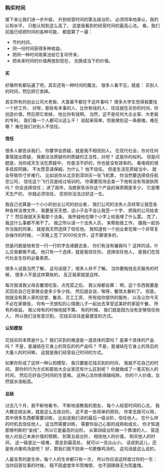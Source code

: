 ### 购买时间
接下来让我们进一步升级，
升到经营时间的第五级台阶。
必须坦率地承认，我的认知水平，
只能认知到这么高了，
这是我看到的经营时间的最高心法。
看，我们前面已经把时间的各种可能，
都盘算了一遍：
+ 节约时间，
+ 同一份时间获得多种收益，
+ 把同一种时间用乘法给它复印开来，
+ 把未来时间的价值再放到现在，
    兑换成当下的价值。

#### 买
好像所有都玩遍了吧，其实还有一种时间的魔法，
很多人看不见，就是：
买别人的时间，然后把它卖掉。

其实所有的创业公司大老板、大富豪不都在干这件事吗？
很多大学生觉得我要找一个好工作，
对呀，那些有本事的人、比你有钱的人，
往往就在买你的时间，你创造价值，然后把它卖掉，
他比你有钱啊。
当然，这不是任何大企业家、大老板的专利，
我们每一个人都可以这么干！
说起来简单，但是做到这一条极难。难在哪？
难在我们对别人不信任。

#### 信任
很多人都告诉我们，
你要学会质疑，就是我不相信别人。
在现代社会，你对任何事情提出质疑，
我都没法质疑你的质疑的正当性，对吧？
这是你的权利。
但是问题是，当你成天生活在质疑中，
你是活不好的，你也是没有效率的。
看电视的很多叔叔阿姨，
不太愿意请保姆，为什么？
他不信任。
但是生活在质疑当中，
就会导致你寸步难行。
比如说你从北京到深圳买一张飞机票，
你当然要选择信任航空公司，
信任这个飞行员是经过培训的。
你需要现场去查一下他有没有驾驶执照吗？
你会选择信任；
进了超市，当商家告诉你这个产品的保质期是多少，
它是哪天生产的，
你就必须信任，
否则你没法过好这一生。

我自己也算是一个小小的创业公司的创业者，
我们公司的法务人员经常让我签各种各样法律文件，
我要是天天想，这小子会不会让我签一个字，
把我的公司给卖了？
然后我就天天看那个法条，
我怀疑他在哪个小字上给我埋了什么雷。
完了，我这什么事都不用干了。
我之所以请一个法务人员，
来帮助我工作，
跟我一起协作当我的同事，
就是我天然选择了信任他。
我知道有一个创业者在做一个非常复杂操作的时候，
一天晚上签了3000份文件，这不算很多的，

但是问题是他有空一行一行的字去琢磨去查，
你们有没有骗我吗？
这样的话，什么交易都做不成。
他只有一个选择，就是我信任你。
选择信任他人，
是我们在现代社会生存的必备素质。

很多人说我当然了解，
这句话错了，很多人并不了解。
当你要掏钱去买服务的时候，
很多人不是这样算账的，
反正我家就是这样。

每次我请我父母去餐馆吃饭，点完菜之后，
我父母都会算：
啊，这个东西我要是买回去自己在家做会是多少多少钱，
然后就会说，唉呀，餐馆太暴利了。
但是，他就没有算人家的店堂、餐具、员工工资，
所有给你提供的服务，
以及让你今天不必在家做饭，
你有一天放松的心情跟儿子一起出去享受这美好的家庭午餐，
所有的收益，
我父母有的时候他就不算。
有的时候，
我们就是因为没有足够信任他人，
所以我们没有意识到，
花钱买往往是最便宜的方式。

#### 认知模型
花钱买的本质是什么？
我们买到的难道是一道具体的菜吗？
是某个具体的产品吗？
不是，是凝结在它身上的背后的的产品吗？
不是，是凝结在它身上的背后的大量人的时间嘛，
这就是我们经营自己时间的方式。

如果你形成了这样一种认知模型，
我只要能花钱买到的时间，
我就不花自己的时间。
那你的行为方式和那些大企业家还有什么区别呢？
你就做成了一笔买别人的时间，
然后花好自己时间的生意嘛。
这种心法你练得越纯熟，
你的个人价值，当然就水涨船高。

#### 总结
过去几个月，我不断地看书，
不断地请教我的朋友，
每个人经营时间的心法，
我大概总结出来，就是这么五级台阶。
这不是一些简单的原则，
你拿去就可以用，其中很多东西都需要训练，
比如说我们讲的最后一级台阶，信任他人，
在什么样的时机去信任他人，
这当然需要训练，
需要你自己心智的成熟和成长，
你才知道那根判断的“金线”，
所以它是最高的台阶。
从第四级台阶做一个靠谱的人，
营造他人对自己未来价值的预期，
到第五级台阶，
相信他人的价值，
购买他人的时间，
这一级是比一级难，
那走到最高处，
就可以一览众山小。
话说到这儿，还是有点像鸡汤是吧？
好，那我们就不妨来一句更像鸡汤的。
这句话是这么说的，

人最宝贵的是生命，每个人的生命都只有一次，
所以你应该这样度过你的一生：
当你回首往事的时候，
既不因虚度年华而悔恨，
也不因碌碌无为而羞愧。

